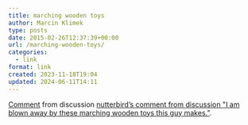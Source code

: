 ```yaml
---
title: marching wooden toys
author: Marcin Klimek
type: posts
date: 2015-02-26T12:37:39+00:00
url: /marching-wooden-toys/
categories:
  - link
format: link
created: 2023-11-18T19:04
updated: 2024-06-11T14:11
---
```

<div class="reddit-embed" data-embed-media="www.redditmedia.com" data-embed-parent="false" data-embed-live="false" data-embed-uuid="df2655cc-6e4d-11e8-b338-0e0b8f73e5b4" data-embed-created="2018-06-12T14:35:37.016115+00:00">
  <a href="https://www.reddit.com/r/videos/comments/2tjavo/i_am_blown_away_by_these_marching_wooden_toys/cnzxwbw/">Comment</a> from discussion <a href="https://www.reddit.com/r/videos/comments/2tjavo/i_am_blown_away_by_these_marching_wooden_toys/">nutterbird&#8217;s comment from discussion "I am blown away by these marching wooden toys this guy makes."</a>.
</div>
